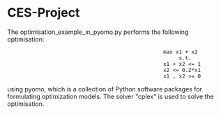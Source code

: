 # CES-Project

The optimisation_example_in_pyomo.py performs the following optimisation:
     
                                                      max x1 + x2
                                                           s.t.
                                                      x1 + x2 <= 1
                                                      x2 <= 0.2*x1
                                                      x1 , x2 >= 0

using pyomo, which is a collection of Python software packages for formulating optimization models. The solver "cplex" is used to solve the optimisation. 
